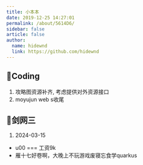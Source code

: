 ```yaml
---
title: 小本本
date: 2019-12-25 14:27:01
permalink: /about/5614D6/
sidebar: false
article: false
author:
  name: hidewnd
  link: https://github.com/hidewnd
---
```


## 🔖Coding

1. 攻略图资源补齐, 考虑提供对外资源接口
2. moyujun web s收尾


## 🔖剑网三

1. 2024-03-15

- u00 === 工资9k
- 雁十七好卷啊，大晚上不玩游戏废寝忘食学quarkus



